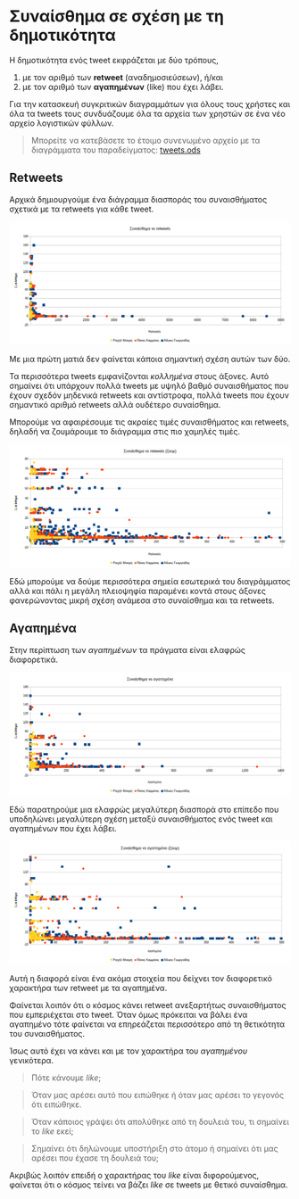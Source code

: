 ﻿
# Συναίσθημα σε σχέση με τη δημοτικότητα


Η δημοτικότητα ενός tweet εκφράζεται με δύο τρόπους, 

1.  με τον αριθμό των **retweet** (αναδημοσιεύσεων), ή/και
2.  με τον αριθμό των **αγαπημένων** (like) που έχει λάβει.

Για την κατασκευή συγκριτικών διαγραμμάτων για όλους τους χρήστες και όλα 
τα tweets τους συνδυάζουμε όλα τα αρχεία των χρηστών σε ένα νέο
αρχείο λογιστικών φύλλων.

> Μπορείτε να κατεβάσετε το έτοιμο συνενωμένο αρχείο με τα διαγράμματα του 
παραδείγματος: 
[tweets.ods](https://github.com/Protonotarios/get-tweets/blob/version02/docs/%CE%A0%CE%B1%CF%81%CE%AC%CE%B4%CE%B5%CE%B9%CE%B3%CE%BC%CE%B1/tweets.ods)

## Retweets

Αρχικά δημιουργούμε ένα διάγραμμα διασποράς του συναισθήματος σχετικά με τα
retweets για κάθε tweet.

![στιγμιότυπο οθόνης από το Calc](συναίσθημα-vs-retweets.png)

Με μια πρώτη ματιά δεν φαίνεται κάποια σημαντική σχέση αυτών των δύο.

Τα περισσότερα tweets εμφανίζονται *κολλημένα* στους άξονες. Αυτό σημαίνει ότι 
υπάρχουν πολλά tweets με υψηλό βαθμό συναισθήματος που έχουν σχεδόν μηδενικά
retweets και αντίστροφα, πολλά tweets που έχουν σημαντικό αριθμό retweets αλλά 
ουδέτερο συναίσθημα.

Μπορούμε να αφαιρέσουμε τις ακραίες τιμές συναισθήματος και retweets, δηλαδή 
να ζουμάρουμε το διάγραμμα στις πιο χαμηλές τιμές.

![στιγμιότυπο οθόνης από το Calc](συναίσθημα-vs-retweets-ζουμ.png)

Εδώ μπορούμε να δούμε περισσότερα σημεία εσωτερικά του διαγράμματος αλλά και πάλι
η μεγάλη πλειοψηφία παραμένει κοντά στους άξονες φανερώνοντας μικρή σχέση 
ανάμεσα στο συναίσθημα και τα retweets.

## Αγαπημένα

Στην περίπτωση των *αγαπημένων* τα πράγματα είναι ελαφρώς διαφορετικά.

![στιγμιότυπο οθόνης από το Calc](συναίσθημα-vs-αγαπημένα.png)

Εδώ παρατηρούμε μια ελαφρώς μεγαλύτερη διασπορά στο επίπεδο 
που υποδηλώνει μεγαλύτερη σχέση
μεταξύ συναισθήματος ενός tweet και αγαπημένων που έχει λάβει.

![στιγμιότυπο οθόνης από το Calc](συναίσθημα-vs-αγαπημένα-ζουμ.png)

Αυτή η διαφορά είναι ένα ακόμα στοιχεία που δείχνει τον διαφορετικό χαρακτήρα
των retweet με τα αγαπημένα.

Φαίνεται λοιπόν ότι ο κόσμος κάνει retweet ανεξαρτήτως συναισθήματος που 
εμπεριέχεται στο tweet. Όταν όμως πρόκειται να βάλει ένα αγαπημένο τότε φαίνεται
να επηρεάζεται περισσότερο από τη θετικότητα του συναισθήματος.

Ίσως αυτό έχει να κάνει και με τον χαρακτήρα του *αγαπημένου* γενικότερα.

> Πότε κάνουμε *like*;

> Όταν μας αρέσει αυτό που ειπώθηκε ή όταν μας αρέσει το γεγονός ότι ειπώθηκε.

> Όταν κάποιος γράψει ότι απολύθηκε από τη δουλειά του, τι σημαίνει το *like* εκεί;

> Σημαίνει ότι δηλώνουμε υποστήριξη στο άτομο ή σημαίνει ότι μας αρέσει που έχασε
τη δουλειά του;

Ακριβώς λοιπόν επειδή ο χαρακτήρας του *like* είναι διφορούμενος, φαίνεται ότι 
ο κόσμος τείνει να βάζει *like* σε tweets με θετικό συναίσθημα.